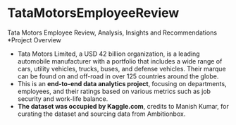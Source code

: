 # TataMotorsEmployeeReview
Tata Motors Employee Review, Analysis, Insights and Recommendations 
*Project Overview
- Tata Motors Limited, a USD 42 billion organization, is a leading automobile manufacturer with a portfolio that includes a wide range of cars, utility vehicles, trucks, buses, and defense    vehicles. Their marque can be found on and off-road in over 125 countries around the globe.
- This is an **end-to-end data analytics project**, focusing on departments, employees, and their ratings based on various metrics such as job security and work-life balance. 
- **The dataset was occupied by Kaggle.com**, credits to Manish Kumar, for curating the dataset and sourcing data from Ambitionbox.
